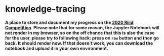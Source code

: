 # knowledge-tracing

**A place to store and document my progress on the [2020 Riiid Competition](https://www.kaggle.com/c/riiid-test-answer-prediction). Please note that for some reason, the Jupyter Notebook will not render in my browser, so on the off chance that this is also the case for the user, please try to following hack: press on `raw` button and then go back. It should render now. If that doesn't work, you can download the notebook and upload it in your own environment.**

